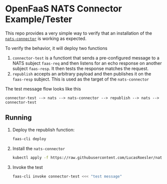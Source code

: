 # OpenFaaS NATS Connector Example/Tester

This repo provides a very simple way to verify that an installation of  the [`nats-connector`](https://github.com/openfaas-incubator/nats-connector) is working as expected.

To verify the behavior, it will deploy two functions

1. `connector-test` is a functiont that sends a pre-configured message to a NATS subject `faas-req` and then listens for an echo response on another subject `faas-resp`. It then tests the response matches the request.
2. `republish` accepts an arbitrary payload and then publishes it on the `faas-resp` subject. This is used as the target of the `nats-connector`

The test message flow looks like this

```
connector-test --> nats --> nats-connector --> republish --> nats --> connector-test
```

## Running

1. Deploy the republish function:
   ```sh
   faas-cli deploy
   ```
2. Install the `nats-connector`
   ```sh
   kubectl apply -f https://raw.githubusercontent.com/LucasRoesler/nats-connector-example/master/yaml/connector-dep.yaml
   ```
3. Invoke the test
   ```sh
   faas-cli invoke connector-test <<< "test message"
   ```
